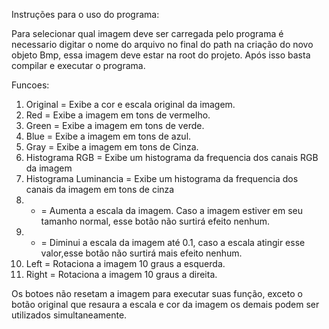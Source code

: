 Instruções para o uso do programa:

Para selecionar qual imagem deve ser carregada pelo programa é necessario digitar o nome do arquivo
no final do path na criação do novo objeto Bmp, essa imagem deve estar na root do projeto. Após isso basta compilar e
executar o programa.

Funcoes:
1. Original = Exibe a cor e escala original da imagem.
2. Red = Exibe a imagem em tons de vermelho.
3. Green = Exibe a imagem em tons de verde.
4. Blue = Exibe a imagem em tons de azul.
5. Gray = Exibe a imagem em tons de Cinza.
6. Histograma RGB = Exibe um histograma da frequencia dos canais RGB da imagem
7. Histograma Luminancia = Exibe um histograma da frequencia dos canais da imagem em tons de cinza
8. + = Aumenta a escala da imagem. Caso a imagem estiver em seu tamanho normal, esse botão não surtirá efeito nenhum.
9. - = Diminui a escala da imagem até 0.1, caso a escala atingir esse valor,esse botão não surtirá mais efeito nenhum.
10. Left = Rotaciona a imagem 10 graus a esquerda.
11. Right = Rotaciona a imagem 10 graus a direita.

Os botoes não resetam a imagem para executar suas função, exceto o botão original que resaura a escala e cor da imagem
os demais podem ser utilizados simultaneamente.